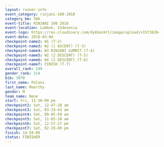 ```yaml
---
layout: runner-info 
event_category: rinjani-100-2018 
category_km: 36K 
event-title: RINJANI 100 2018 
event-location: Lombok, Indonesia 
event-logo: https://res.cloudinary.com/dykbosktl/image/upload/v1573626435/Logo/Rinjani_eoufbh.png 
event-date: 2018-03-04 
checkpoint-name2: W1 (T-2) 
checkpoint-name3: W2 (1 ASCENT) (T-3) 
checkpoint-name4: W3 RINJANI SUMMIT (T-4) 
checkpoint-name5: W2 (2 DESCENT) (T-5) 
checkpoint-name6: W4 (2 DESCENT) (T-6) 
checkpoint-name7: FINISH (T-7) 
overall_rank: 249
gender_rank: 214
bib: 3070
first_name: Palani
last_name: Moorthy
gender: M
team_name: None
start: Fri, 11-30-00 pm
checkpoint2: Sat, 12-47-28 am
checkpoint3: Sat, 03-24-43 am
checkpoint4: Sat, 09-05-59 am
checkpoint5: Sat, 11-03-10 am
checkpoint6: Sat, 12-57-27 pm
checkpoint7: Sat, 02-29-09 pm
finish: 14-59-09
status: FINISHER
---
```


